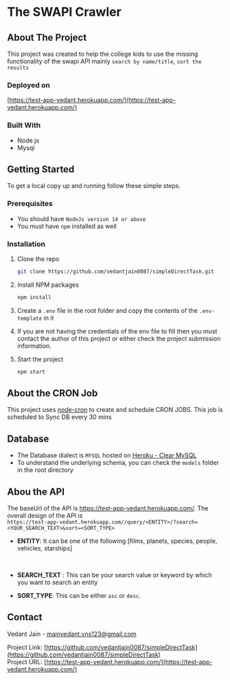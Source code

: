 # The SWAPI Crawler
## About The Project
This project was created to help the college kids to use the missing functionality of the swapi API mainly
`search by name/title`, `sort the results`

### Deployed on
[https://test-app-vedant.herokuapp.com/](https://test-app-vedant.herokuapp.com/)

### Built With

* Node.js
* Mysql

<!-- GETTING STARTED -->
## Getting Started

To get a local copy up and running follow these simple steps.

### Prerequisites

* You should have `NodeJs version 14 or above`
* You must have `npm` installed as well

### Installation

1. Clone the repo
   ```sh
   git clone https://github.com/vedantjain0087/simpleDirectTask.git
   ```
2. Install NPM packages
   ```sh
   npm install
   ```
3. Create a `.env` file in the root folder and copy the contents of the `.env-template` in it

4. If you are not having the credentials of the env file to fill then you must contact the author of this project or either check the project submission information.

5. Start the project
    ```sh
    npm start
    ```
<!-- USAGE EXAMPLES -->
## About the CRON Job
This project uses [node-cron](https://www.npmjs.com/package/node-cron) to create and schedule CRON JOBS. This job is scheduled to Sync DB every 30 mins

<!-- ROADMAP -->
## Database

* The Database dialect is `MYSQL` hosted on [Heroku - Clear MySQL](https://devcenter.heroku.com/articles/cleardb)
* To understand the underlying schema, you can check the `models` folder in the root directory

<!-- CONTRIBUTING -->
## Abou the API

The baseUrl of the API is https://test-app-vedant.herokuapp.com/. The overall design of the API is
<br>
`https://test-app-vedant.herokuapp.com//query/<ENTITY>/?search=<YOUR_SEARCH_TEXT>&sort=<SORT_TYPE>`

* **ENTITY**: It can be one of the following [films, planets, species, people, vehicles, starships]
<br>

* **SEARCH_TEXT** : This can be your search value or keyword by which you want to search an entity

* **SORT_TYPE**: This can be either `asc` or `desc`.

<!-- CONTACT -->
## Contact

Vedant Jain - mainvedant.vns123@gmail.com

Project Link: [https://github.com/vedantjain0087/simpleDirectTask](https://github.com/vedantjain0087/simpleDirectTask)
<br>
Project URL: [https://test-app-vedant.herokuapp.com/](https://test-app-vedant.herokuapp.com/)